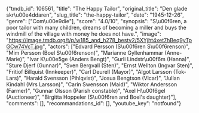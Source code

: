 {"tmdb_id": 106561, "title": "The Happy Tailor", "original_title": "Den glade skr\u00e4ddaren", "slug_title": "the-happy-tailor", "date": "1945-12-26", "genre": ["Com\u00e9die"], "score": "4.0/10", "synopsis": "S\u00f6ren, a poor tailor with many children, dreams of becoming a miller and buys the windmill of the village with money he does not have.", "image": "https://image.tmdb.org/t/p/w185_and_h278_bestv2/5XYjht4xet7hBeq9yTpGCw74VcT.jpg", "actors": ["Edvard Persson (S\u00f6ren S\u00f6renson)", "Mim Persson (Boel S\u00f6renson)", "Marianne Gyllenhammar (Anne-Marie)", "Ivar K\u00e5ge (Anders Bengt)", "Gurli Lindstr\u00f6m (Hanna)", "Sture Djerf (Gunnar)", "Sven Bergvall (Sten)", "Ernst Wellton (Ingvar Sten)", "Fritiof Billquist (Innkeeper)", "Carl Deurell (Mayor)", "Algot Larsson (Tok-Lars)", "Harald Svensson (Pihlqvist)", "Josua Bengtson (Vicar)", "Jullan Kindahl (Mrs Larsson)", "Carin Swensson (Maid)", "Wiktor Andersson (Farmer)", "Gunnar Olsson (Parish constable)", "Axel H\u00f6gel (Auctioneer)", "Birgitta Hoppeler (S\u00f6ren and Boel's daughter)"], "comments": [], "recommandations_id": [], "youtube_key": "notfound"}